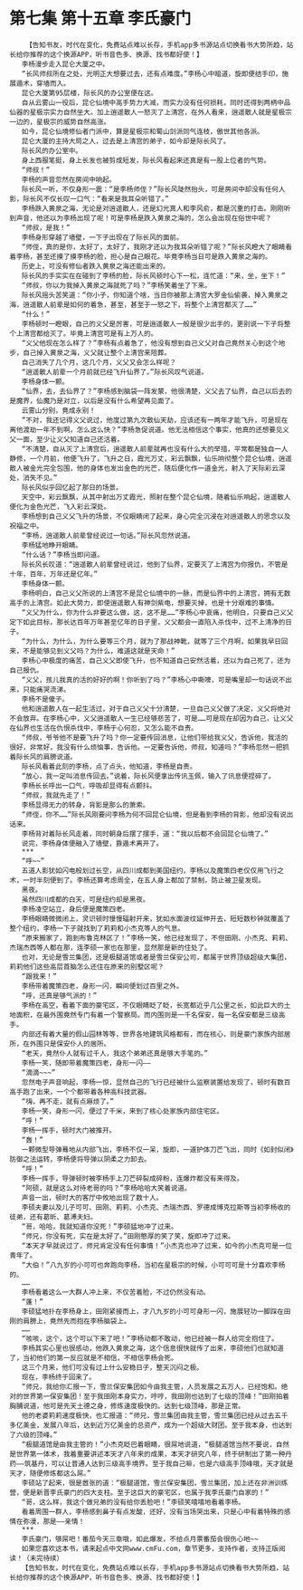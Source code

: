 # 第七集 第十五章 李氏豪门
        【告知书友，时代在变化，免费站点难以长存，手机app多书源站点切换看书大势所趋，站长给你推荐的这个换源APP，听书音色多、换源、找书都好使！】
       李杨漫步走入昆仑大厦之中。
       “长风师叔所在之处，光明正大想要过去，还有点难度。”李杨心中暗道，旋即便结手印，施展遁术，穿墙而入。
       昆仑大厦第95层楼，际长风的办公室便在这。
       自从云雾山一役后，昆仑仙境中高手势力大减，而实力没有任何损耗，同时还得到两柄中品仙器的星极宗实力自然坐大。加上逍遥散人一怒灭了上清宫，在外人看来，逍遥散人就是星极宗一边的，星极宗的威势自然高涨。
       如今，昆仑仙境修仙者门派中，算是星极宗和蜀山剑派同气连枝，傲世其他各派。
       昆仑大厦的主持大局之人，过去是上清宫的弟子，如今却是际长风了。
       际长风的办公室中。
       身上西服笔挺，身上长发也被剪成短发，际长风看起来还真是有一股上位者的气势。
       “师叔！”
       李杨的声音忽然在房间中响起。
       际长风一听，不仅身形一震：“是李杨师侄？”际长风陡然抬头，可是房间中却没有任何人影，际长风不仅长叹一口气：“看来是我耳朵听错了。”
       李杨跌入黄泉之海，无论是对逍遥散人，还是幻光真人和李风俞，都是沉重的打击。刚刚听到声音，他还以为李杨出现了呢！可是李杨是跌入黄泉之海的，怎么会出现在俗世中呢？
       “师叔，是我！”
       李杨身形穿越了墙壁，一下子出现在了际长风的面前。
       “师侄，真的是你，太好了，太好了，我刚才还以为我耳朵听错了呢？”际长风瞪大了眼睛看着李杨，甚至还摸了摸李杨的脸，担心是自己眼花。毕竟李杨当日可是跌入黄泉之海的。
       历史上，可没有修仙者跌入黄泉之海还能出来的。
       际长风的手实实在在碰到了李杨的脸，际长风顿时心下一松，连忙道：“来，坐，坐下！”
       “师叔，你以为我掉入黄泉之海就死了吗？”李杨笑着坐了下来。
       际长风摇头苦笑道：“你小子，你知道个啥，当日你被那上清宫大罗金仙偷袭，掉入黄泉之海，逍遥散人前辈是如何的着急，甚至，甚至于一怒之下，将整个上清宫都灭了……”
       “什么！”
       李杨顿时一瞪眼，自己的义父是厉害，可是逍遥散人一般是很少出手的，更别说一下子将整个上清宫都给灭了。毕竟上清宫可是有上万人的。
       “义父他现在怎么样了？”李杨有点着急了，他没有想到自己义父对自己竟然关心到这个地步，自己掉入黄泉之海，义父就让整个上清宫来陪葬。
       自己消失了几个月，这几个月，义父又会怎么样呢？
       “逍遥散人前辈一个月前就已经飞升仙界了。”际长风叹气说道。
       李杨身体一颤。
       “仙界，去，去仙界了？”李杨感到脑袋一阵发蒙，他很清楚，义父去了仙界，自己以后去的是魔界，仙魔乃是对立，以后是没有什么希望再见面了。
       云雾山分别，竟成永别！
       “不对，我还记得义父说过，他度过第九次散仙天劫，应该还有一两年才能飞升，可是现在离他渡劫一年不到啊，怎么这么快？”李杨急促说道。他无法相信这个事实，他真的还想要见义父一面，至少让义父知道自己还活着。
       “不清楚，自从灭了上清宫后，逍遥散人前辈就再也没有什么大的举措，平常都是独自一人静修，一个月前，他便飞升了，飞升之日，霞光万丈，彩云飘飘，仙乐响彻整个昆仑仙境，逍遥散人被金光完全包围，他的身体也发出金色的光芒，随后便化作一道金光，射入了天际彩云深处，消失不见。”
       际长风似乎回忆起了那日的场景。
       天空中，彩云飘飘，从其中射出万丈霞光，照射在整个昆仑仙境，随着仙乐响起，逍遥散人便化为金色光芒，飞入彩云深处。
       李杨想到自己义父飞升的场景，不仅眼睛闭了起来，身心完全沉浸在对逍遥散人的思念以及祝福之中。
       “李杨，逍遥散人前辈曾经说过一句话。”际长风忽然说道。
       李杨猛地睁开眼睛。
       “什么话？”李杨当即问道。
       际长风长叹道：“逍遥散人前辈曾经说过，他到了仙界，定要灭了上清宫为你报仇，不管是十年，百年，万年还是亿年。”
       李杨身体一颤。
       李杨明白，自己义父所说的上清宫不是昆仑仙境中的一脉，而是仙界中的上清宫，拥有无数高手的上清宫。如此大势力，即使逍遥散人有神剑紫电，想要灭掉，也是十分艰难的事情。
       “义父为什么，你为什么非要这么做，这，这不是……”李杨心中哀痛，他明白，只要自己义父定下如此目标，那长达百年万年甚至亿年的日子里，义父都会一直陷入杀伐中，过不上清净的日子。
       “为什么，为什么，为什么要等三个月，就为了那战神靴，就等了三个月啊，如果我早日回来，不是能够见到义父吗？为什么，难道这就是天命！”
       李杨心中极度的痛苦，自己义父即使飞升，也不知道自己安然活着，还以为自己死了，还为自己报仇。
       “义父，孩儿我真的活的好好的啊！你听到了吗？”李杨心中嘶嚎，可是嘴里却一句话说不出来，只能痛哭流涕。
       李杨不是傻子。
       他和逍遥散人在一起生活过，对于自己义父十分清楚，一旦自己义父做了决定，义父将绝对不会放弃。在李杨心中，义父逍遥散人一生已经够悲苦了，可是……可是现在却因为自己，让义父在仙界也生活在仇恨杀伐中，李杨于心何忍，又怎么能不自责。
       “师叔，爷爷他不是要飞升了吗？你一定要传回消息，让他们带给我义父，告诉他，我活的很好，非常好，我没有什么烦恼事，告诉他。一定要告诉他，师叔，知道吗？”李杨忽然一把抓着际长风的肩膀说道。
       际长风看着此刻的李杨，点了点头，他知道，李杨是自责。
       “放心，我一定叫消息传回去。”说着，际长风便拿出传讯玉佩，输入了讯息便捏碎了。
       李杨长长呼出一口气，呼吸却显得有点颤抖。
       “师叔，我就先走了！”
       李杨显得无力的转身，背影是那么的萧索。
       “师侄，你不……”际长风刚要问李杨为何不回昆仑仙境，但是看到李杨的背影，他却没有说出话来。
       李杨背对着际长风走着，同时朝身后摆了摆手，道：“我以后都不会回昆仑仙境了。”
       说完，李杨身体便融入了墙壁，靠遁术离开了。
       ***
       “呼~~”
       五道人影犹如闪电般划过长空，从四川成都到美国纽约，李杨以及魔策四老仅仅用飞行之术，一时半刻便到了。李杨还算考虑周全，在五人身上都加了禁制，防止被卫星发现。
       黑夜。
       虽然四川成都的白天，可是纽约却是黑夜。
       李杨凌空站立，身后便是魔策四老。
       李杨眼睛微微闭上，灵识顿时慢慢辐射开来，犹如水面波纹延伸开去，短短数秒钟就覆盖了整个纽约，李杨一下子就找到了莉莉和小杰克等人的气息。
       “原来搬家了，跑到布鲁克林区了！”李杨一笑，他已经发现了，不但田刚、小杰克、莉莉、杰瑞杰西等人都在那，连李硕一家也在那里，显然那是新的住处了。
       也对，无论是雪兰集团，还是极腿道馆或者是雪兰保安公司，都属于世界顶级超级大集团，莉莉他们这些高层首脑怎么还住在原来的别墅区呢？
       “跟我来！”
       李杨带着魔策四老，身形一闪，瞬间便划过百里之外。
       “呼，还真是够气派的！”
       李杨在高空，看着下面的豪宅区，不仅眼睛眨了眨，长宽都近乎几公里之长，如此巨大的土地面积，在最外围竟然专门有着一个警察局。而内围则是一千名保安，每一名保安都是三级高手。
       内部还有着大量的假山园林等等，世界各地建筑风格都有，而在核心，则是豪门家族内部居所，在外围只是保安仆人的居所。
       “老天，竟然仆人就有过千人，我这个弟弟还真是够大手笔的。”
       李杨一笑，随即带着魔策四老，身形一闪——
       “滴滴~~~”
       忽然电子声音响起，李杨一惊，显然自己的飞行已经被什么监察装置给发现了，顿时有数百高手跑了出来，一个个都带着各种高科技武器。
       “嗨，再不走，就有点麻烦了。”
       李杨一笑，身形一闪，便过了千米，来到了核心处家族内部住宅区。
       “呼！”
       李杨一挥手，顿时大门被推开。
       “轰！”
       一颗微型导弹蓦地从内部飞出，李杨不仅一呆，旋即，一道护体刀芒飞出，同时《如封似闭》防御之法运转，李杨便将导弹以阴柔之力卸去。
       “呼！”
       李杨一挥手，导弹顿时被李杨手上刀芒碎裂成碎粉，连爆炸都没有来得及。
       “阿硕，就是这么对待老哥的吗？”李杨哈哈大笑着说道。
       声音一出，顿时大的客厅中攸地出现了数十人。
       李硕夫妻以及儿子可可、田刚、莉莉、小杰克、杰瑞杰西、罗德成博克拉斯等当初李杨收的徒弟，还有葛昕、葛溥夫妇。
       “哥，哈哈，我就知道你没死！”李硕猛地冲了过来。
       “师兄，你没有死，实在是太好了。”田刚憨厚的笑了笑，旋即冲了过来。
       “本天才早就说过了，师兄肯定没有任何事情！”小杰克也冲了过来，如今的小杰克可是一位青年了。
       “大伯！”八九岁的小可可也奔跑向李杨，当初在星极宗的时候，小可可可是十分喜欢李杨的。
       ……
       李杨看着这么一大群人冲上来，不仅苦着脸，不过仍然没有动。
       “蓬！”
       李硕猛地扑在李杨身上，田刚紧接而上，才八九岁的小可可身形一闪，施展轻功一脚踩在田刚的肩膀上，竟然先而抱在李杨脑袋上。
       ……
       “咳咳，这个，这个可以下来了吧！”李杨动都不敢动，他已经被一群人给完全抱住了。
       李杨其实心里也很感动，他跌入黄泉之海，这个信息很快就传了出来，李硕他们也就知道了，当初他们的第一反应就是不相信，不相信李杨会死。
       这三个月来，他们可没有过上什么安稳日子，整天沉闷之极。
       现在，李杨终于回来了。
       “师兄，我给你汇报一下，雪兰保安集团如今由我主管，人员发展之五万人，已经饱和。绝对的世界第一保安集团！至于我田刚本身实力，哼哼，我田刚也达到了七级的顶峰！”田刚拍着胸脯说道，他可是先天土德之身，修炼速度极快的。达到七级顶峰，那是正常。
       他的老婆莉莉速度极快，也汇报道：“师兄，雪兰集团由我主管，雪兰集团已经从过去五千多亿美金，发展八年后，达到近万亿美金的总资产，成为一个超级大财团。至于我本身，也达到了六级的顶峰。”
       “极腿道馆是由我主管的！”小杰克眨巴着眼睛，很屌地说道，“极腿道馆当然不要说，自然是世界第一体术，我着重要讲述本天才八年来的成果，本天才研究八年，终于研制出了第一种丹药——筑基丹，可以让普通人达到三级高手境界。至于我自己嘛，也是六级高手顶峰哦，天才就是天才，随便修炼都这么屌。”
       李硕站了起来，很是嚣张的道：“极腿道馆，雪兰保安集团，雪兰集团，加上还在非洲训练营，便是新晋李氏豪门的四大支柱。至于这巨大的豪宅区，也属于我李氏豪门自家的！”
       “哥，这么样，我这个做兄弟的没有给你丢脸吧！”李硕笑嘻嘻地看着李杨。
       看着周围一群人，李杨感到鼻子有点发酸，还好，没有当场哭出来，只是心中有着特殊的感情在弥漫，那是——亲情！
       ***
       李氏豪门，够屌吧！番茄今天三章哦，如此爆发，不给点月票番茄会很伤心地~~
       如果您喜欢这本书，请来起点中文网www.cmFu.com，章节更多，支持作者，支持正版阅读！（未完待续）
       【告知书友，时代在变化，免费站点难以长存，手机app多书源站点切换看书大势所趋，站长给你推荐的这个换源APP，听书音色多、换源、找书都好使！】